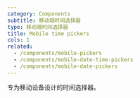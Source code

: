```yaml
---
category: Components
subtitle: 移动端时间选择器
type: 移动端时间选择器
title: Mobile time pickers
cols: 1
related:
  - /components/mobile-pickers
  - /components/mobile-date-time-pickers
  - /components/mobile-date-pickers
---
```


专为移动设备设计的时间选择器。
